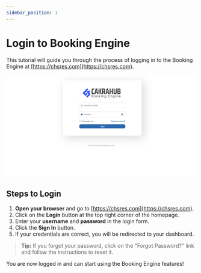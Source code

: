 ```yaml
---
sidebar_position: 1
---
```

# Login to Booking Engine


This tutorial will guide you through the process of logging in to the Booking Engine at [https://chsres.com](https://chsres.com).

![Login Page](../../../static/img/login.png)

## Steps to Login

1. **Open your browser** and go to [https://chsres.com](https://chsres.com).
2. Click on the **Login** button at the top right corner of the homepage.
3. Enter your **username** and **password** in the login form.
4. Click the **Sign In** button.
5. If your credentials are correct, you will be redirected to your dashboard.

> **Tip:** If you forgot your password, click on the "Forgot Password?" link and follow the instructions to reset it.

You are now logged in and can start using the Booking Engine features!